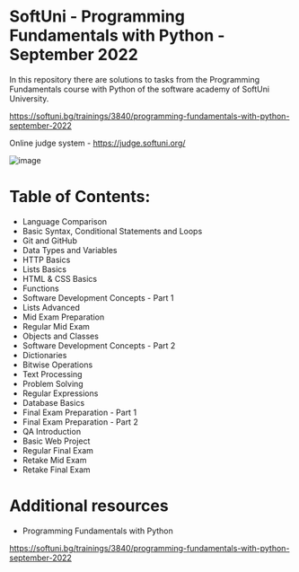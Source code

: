 # SoftUni - Programming Fundamentals with Python - September 2022

In this repository there are solutions to tasks from the Programming Fundamentals course with Python of the software academy of SoftUni University.

https://softuni.bg/trainings/3840/programming-fundamentals-with-python-september-2022

Online judge system - https://judge.softuni.org/

![image](https://user-images.githubusercontent.com/114032977/191654383-66852f3f-ead9-4ef0-8b51-feb0dea131eb.png)

# Table of Contents:

- Language Comparison
- Basic Syntax, Conditional Statements and Loops
- Git and GitHub
- Data Types and Variables
- HTTP Basics
- Lists Basics
- HTML & CSS Basics
- Functions
- Software Development Concepts - Part 1
- Lists Advanced
- Mid Exam Preparation
- Regular Mid Exam
- Objects and Classes
- Software Development Concepts - Part 2
- Dictionaries
- Bitwise Operations
- Text Processing
- Problem Solving
- Regular Expressions
- Database Basics
- Final Exam Preparation - Part 1
- Final Exam Preparation - Part 2
- QA Introduction
- Basic Web Project
- Regular Final Exam
- Retake Mid Exam
- Retake Final Exam


# Additional resources
- Programming Fundamentals with Python

https://softuni.bg/trainings/3840/programming-fundamentals-with-python-september-2022
